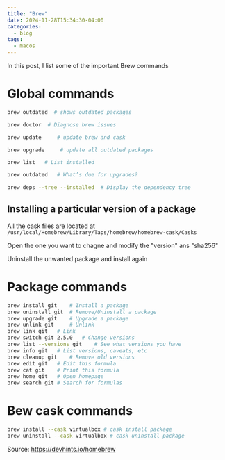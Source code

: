 ```yaml
---
title: "Brew"
date: 2024-11-28T15:34:30-04:00
categories:
  - blog
tags:
  - macos
---
```


In this post, I list some of the important Brew commands

# Global commands
```bash
brew outdated  # shows outdated packages
```
```bash
brew doctor	 # Diagnose brew issues
```
```bash
brew update     # update brew and cask
```
```bash
brew upgrade     # update all outdated packages
```
```bash
brew list	# List installed
```
```bash
brew outdated	# What’s due for upgrades?
```
```bash
brew deps --tree --installed  # Display the dependency tree
```
## Installing a particular version of a package
All the cask files are located at ``/usr/local/Homebrew/Library/Taps/homebrew/homebrew-cask/Casks``

Open the one you want to chagne and modify the "version" ans "sha256"

Uninstall the unwanted package and install again

# Package commands
```bash
brew install git	# Install a package
brew uninstall git	# Remove/Uninstall a package
brew upgrade git	# Upgrade a package
brew unlink git 	# Unlink
brew link git	# Link
brew switch git 2.5.0	# Change versions
brew list --versions git	# See what versions you have
brew info git	# List versions, caveats, etc
brew cleanup git	# Remove old versions
brew edit git	# Edit this formula
brew cat git	# Print this formula
brew home git	# Open homepage
brew search git	# Search for formulas
```
# Bew cask commands
```bash
brew install --cask virtualbox # cask install package
brew uninstall --cask virtualbox # cask uninstall package
```


Source: https://devhints.io/homebrew